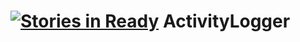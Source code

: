[![Stories in Ready](https://badge.waffle.io/ChristianSch/ActivityLogger.png?label=ready&title=Ready)](https://waffle.io/ChristianSch/ActivityLogger)
ActivityLogger
==============

